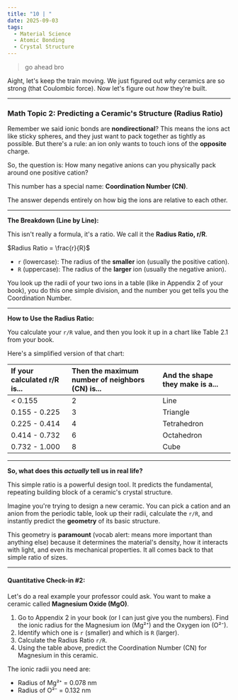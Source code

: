 ```yaml
---
title: "10 | "
date: 2025-09-03
tags:
  - Material Science
  - Atomic Bonding
  - Crystal Structure
---
```


> go ahead bro

Aight, let's keep the train moving. We just figured out _why_ ceramics are so strong (that Coulombic force). Now let's figure out _how_ they're built.

---

### **Math Topic 2: Predicting a Ceramic's Structure (Radius Ratio)**

Remember we said ionic bonds are **nondirectional**? This means the ions act like sticky spheres, and they just want to pack together as tightly as possible. But there's a rule: an ion only wants to touch ions of the **opposite** charge.

So, the question is: How many negative anions can you physically pack around one positive cation?

This number has a special name: **Coordination Number (CN)**.

The answer depends entirely on how big the ions are relative to each other.

---

**The Breakdown (Line by Line):**

This isn't really a formula, it's a ratio. We call it the **Radius Ratio, r/R**.

$Radius Ratio = \frac{r}{R}$

- `r` (lowercase): The radius of the **smaller** ion (usually the positive cation).
- `R` (uppercase): The radius of the **larger** ion (usually the negative anion).

You look up the radii of your two ions in a table (like in Appendix 2 of your book), you do this one simple division, and the number you get tells you the Coordination Number.

---

**How to Use the Radius Ratio:**

You calculate your `r/R` value, and then you look it up in a chart like Table 2.1 from your book.

Here's a simplified version of that chart:

| If your calculated r/R is... | Then the maximum number of neighbors (CN) is... | And the shape they make is a... |
| :--------------------------- | :---------------------------------------------- | :------------------------------ |
| < 0.155                      | 2                                               | Line                            |
| 0.155 - 0.225                | 3                                               | Triangle                        |
| 0.225 - 0.414                | 4                                               | Tetrahedron                     |
| 0.414 - 0.732                | 6                                               | Octahedron                      |
| 0.732 - 1.000                | 8                                               | Cube                            |

---

**So, what does this _actually_ tell us in real life?**

This simple ratio is a powerful design tool. It predicts the fundamental, repeating building block of a ceramic's crystal structure.

Imagine you're trying to design a new ceramic. You can pick a cation and an anion from the periodic table, look up their radii, calculate the `r/R`, and instantly predict the **geometry** of its basic structure.

This geometry is **paramount** (vocab alert: means more important than anything else) because it determines the material's density, how it interacts with light, and even its mechanical properties. It all comes back to that simple ratio of sizes.

---

#### **Quantitative Check-in #2:**

Let's do a real example your professor could ask. You want to make a ceramic called **Magnesium Oxide (MgO)**.

1.  Go to Appendix 2 in your book (or I can just give you the numbers). Find the ionic radius for the Magnesium ion (Mg²⁺) and the Oxygen ion (O²⁻).
2.  Identify which one is `r` (smaller) and which is `R` (larger).
3.  Calculate the Radius Ratio `r/R`.
4.  Using the table above, predict the Coordination Number (CN) for Magnesium in this ceramic.

The ionic radii you need are:

- Radius of Mg²⁺ = 0.078 nm
- Radius of O²⁻ = 0.132 nm
